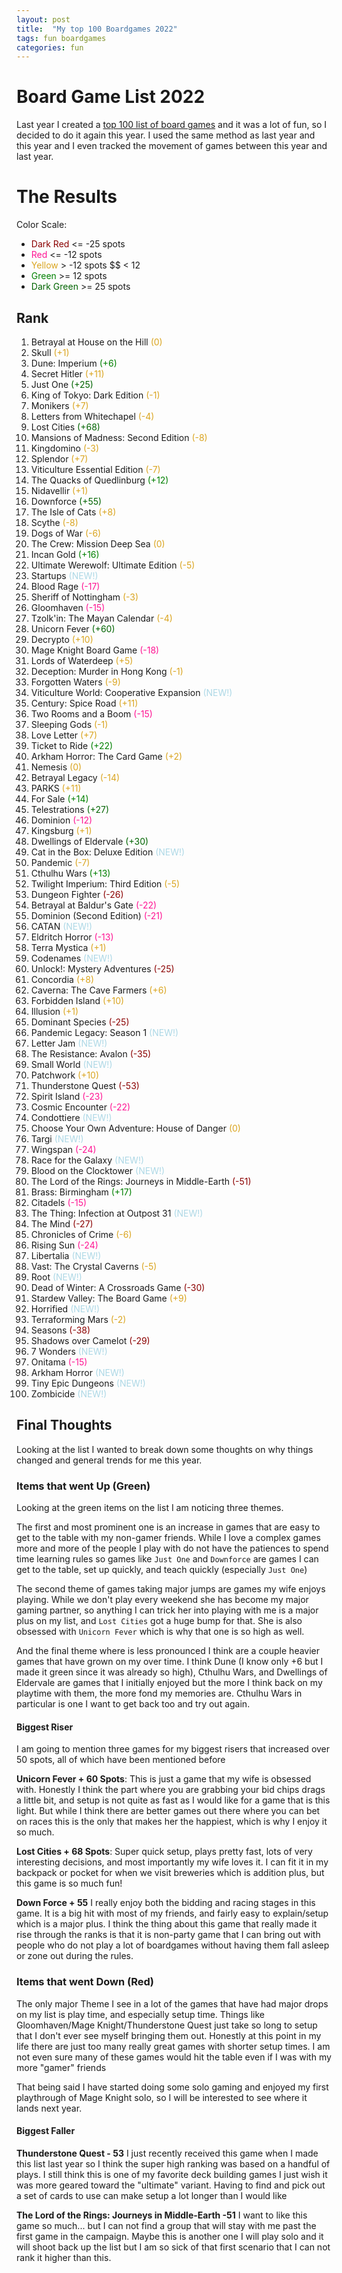 ```yaml
---
layout: post
title:  "My top 100 Boardgames 2022"
tags: fun boardgames
categories: fun
---
```


# Board Game List 2022

Last year I created a [top 100 list of board games](https://jaland.github.io/fun/2022/02/02/top-100-boardgames.html) and it was a lot of fun, so I decided to do it again this year. I used the same method as last year and this year and I even tracked the movement of games between this year and last year.

# The Results

Color Scale:

* <span style="color:DarkRed">Dark Red</span> <= -25 spots
* <span style="color:DeepPink">Red</span> <= -12 spots
* <span style="color:GoldenRod">Yellow</span> > -12 spots $$ < 12
* <span style="color:Green">Green</span> >= 12 spots
* <span style="color:DarkGreen">Dark Green</span> >= 25 spots

## Rank

1. Betrayal at House on the Hill <span style="color:GoldenRod">(0)</span>
1. Skull <span style="color:GoldenRod">(+1)</span>
1. Dune: Imperium <span style="color:Green">(+6)</span>
1. Secret Hitler <span style="color:GoldenRod">(+11)</span>
1. Just One <span style="color:DarkGreen">(+25)</span>
1. King of Tokyo: Dark Edition <span style="color:GoldenRod">(-1)</span>
1. Monikers <span style="color:GoldenRod">(+7)</span>
1. Letters from Whitechapel <span style="color:GoldenRod">(-4)</span>
1. Lost Cities <span style="color:DarkGreen">(+68)</span>
1. Mansions of Madness: Second Edition <span style="color:GoldenRod">(-8)</span>
1. Kingdomino <span style="color:GoldenRod">(-3)</span>
1. Splendor <span style="color:GoldenRod">(+7)</span>
1. Viticulture Essential Edition <span style="color:GoldenRod">(-7)</span>
1. The Quacks of Quedlinburg <span style="color:Green">(+12)</span>
1. Nidavellir <span style="color:GoldenRod">(+1)</span>
1. Downforce <span style="color:DarkGreen">(+55)</span>
1. The Isle of Cats <span style="color:GoldenRod">(+8)</span>
1. Scythe <span style="color:GoldenRod">(-8)</span>
1. Dogs of War <span style="color:GoldenRod">(-6)</span>
1. The Crew: Mission Deep Sea <span style="color:GoldenRod">(0)</span>
1. Incan Gold <span style="color:Green">(+16)</span>
1. Ultimate Werewolf: Ultimate Edition <span style="color:GoldenRod">(-5)</span>
1. Startups <span style="color:LightBlue">(NEW!)</span>
1. Blood Rage <span style="color:DeepPink">(-17)</span>
1. Sheriff of Nottingham <span style="color:GoldenRod">(-3)</span>
1. Gloomhaven <span style="color:DeepPink">(-15)</span>
1. Tzolk'in: The Mayan Calendar <span style="color:GoldenRod">(-4)</span>
1. Unicorn Fever <span style="color:DarkGreen">(+60)</span>
1. Decrypto <span style="color:GoldenRod">(+10)</span>
1. Mage Knight Board Game <span style="color:DeepPink">(-18)</span>
1. Lords of Waterdeep <span style="color:GoldenRod">(+5)</span>
1. Deception: Murder in Hong Kong <span style="color:GoldenRod">(-1)</span>
1. Forgotten Waters <span style="color:GoldenRod">(-9)</span>
1. Viticulture World: Cooperative Expansion <span style="color:LightBlue">(NEW!)</span>
1. Century: Spice Road <span style="color:GoldenRod">(+11)</span>
1. Two Rooms and a Boom <span style="color:DeepPink">(-15)</span>
1. Sleeping Gods <span style="color:GoldenRod">(-1)</span>
1. Love Letter <span style="color:GoldenRod">(+7)</span>
1. Ticket to Ride <span style="color:Green">(+22)</span>
1. Arkham Horror: The Card Game <span style="color:GoldenRod">(+2)</span>
1. Nemesis <span style="color:GoldenRod">(0)</span>
1. Betrayal Legacy <span style="color:GoldenRod">(-14)</span>
1. PARKS <span style="color:GoldenRod">(+11)</span>
1. For Sale <span style="color:Green">(+14)</span>
1. Telestrations <span style="color:DarkGreen">(+27)</span>
1. Dominion <span style="color:DeepPink">(-12)</span>
1. Kingsburg <span style="color:GoldenRod">(+1)</span>
1. Dwellings of Eldervale <span style="color:DarkGreen">(+30)</span>
1. Cat in the Box: Deluxe Edition <span style="color:LightBlue">(NEW!)</span>
1. Pandemic <span style="color:GoldenRod">(-7)</span>
1. Cthulhu Wars <span style="color:Green">(+13)</span>
1. Twilight Imperium: Third Edition <span style="color:GoldenRod">(-5)</span>
1. Dungeon Fighter <span style="color:DarkRed">(-26)</span>
1. Betrayal at Baldur's Gate <span style="color:DeepPink">(-22)</span>
1. Dominion (Second Edition) <span style="color:DeepPink">(-21)</span>
1. CATAN <span style="color:LightBlue">(NEW!)</span> 
1. Eldritch Horror <span style="color:DeepPink">(-13)</span>
1. Terra Mystica <span style="color:GoldenRod">(+1)</span>
1. Codenames <span style="color:LightBlue">(NEW!)</span>
1. Unlock!: Mystery Adventures <span style="color:DarkRed">(-25)</span>
1. Concordia <span style="color:GoldenRod">(+8)</span>
1. Caverna: The Cave Farmers <span style="color:GoldenRod">(+6)</span>
1. Forbidden Island <span style="color:GoldenRod">(+10)</span>
1. Illusion <span style="color:GoldenRod">(+1)</span>
1. Dominant Species <span style="color:DarkRed">(-25)</span>
1. Pandemic Legacy: Season 1 <span style="color:LightBlue">(NEW!)</span>
1. Letter Jam <span style="color:LightBlue">(NEW!)</span>
1. The Resistance: Avalon <span style="color:DarkRed">(-35)</span>
1. Small World <span style="color:LightBlue">(NEW!)</span>
1. Patchwork <span style="color:GoldenRod">(+10)</span>
1. Thunderstone Quest <span style="color:DarkRed">(-53)</span>
1. Spirit Island <span style="color:DeepPink">(-23)</span>
1. Cosmic Encounter <span style="color:DeepPink">(-22)</span>
1. Condottiere <span style="color:LightBlue">(NEW!)</span>
1. Choose Your Own Adventure: House of Danger <span style="color:GoldenRod">(0)</span>
1. Targi <span style="color:LightBlue">(NEW!)</span>
1. Wingspan <span style="color:DeepPink">(-24)</span>
1. Race for the Galaxy <span style="color:LightBlue">(NEW!)</span>
1. Blood on the Clocktower <span style="color:LightBlue">(NEW!)</span>
1. The Lord of the Rings: Journeys in Middle-Earth <span style="color:DarkRed">(-51)</span>
1. Brass: Birmingham <span style="color:Green">(+17)</span>
1. Citadels <span style="color:DeepPink">(-15)</span>
1. The Thing: Infection at Outpost 31 <span style="color:LightBlue">(NEW!)</span>
1. The Mind <span style="color:DarkRed">(-27)</span>
1. Chronicles of Crime <span style="color:GoldenRod">(-6)</span>
1. Rising Sun <span style="color:DeepPink">(-24)</span>
1. Libertalia <span style="color:LightBlue">(NEW!)</span>
1. Vast: The Crystal Caverns <span style="color:GoldenRod">(-5)</span>
1. Root <span style="color:LightBlue">(NEW!)</span>
1. Dead of Winter: A Crossroads Game <span style="color:DarkRed">(-30)</span>
1. Stardew Valley: The Board Game <span style="color:GoldenRod">(+9)</span>
1. Horrified <span style="color:LightBlue">(NEW!)</span>
1. Terraforming Mars <span style="color:GoldenRod">(-2)</span>
1. Seasons <span style="color:DarkRed">(-38)</span>
1. Shadows over Camelot <span style="color:DarkRed">(-29)</span>
1. 7 Wonders <span style="color:LightBlue">(NEW!)</span>
1. Onitama <span style="color:DeepPink">(-15)</span>
1. Arkham Horror <span style="color:LightBlue">(NEW!)</span>
1. Tiny Epic Dungeons <span style="color:LightBlue">(NEW!)</span>
1. Zombicide <span style="color:LightBlue">(NEW!)</span>

## Final Thoughts

Looking at the list I wanted to break down some thoughts on why things changed and general trends for me this year.

### Items that went Up (Green)

Looking at the green items on the list I am noticing three themes.

The first and most prominent one is an increase in games that are easy to get to the table with my non-gamer friends. While I love a complex games more and more of the people I play with do not have the patiences to spend time learning rules so games like `Just One` and `Downforce` are games I can get to the table, set up quickly, and teach quickly (especially `Just One`)

The second theme of games taking major jumps are games my wife enjoys playing. While we don't play every weekend she has become my major gaming partner, so anything I can trick her into playing with me is a major plus on my list, and `Lost Cities` got a huge bump for that. She is also obsessed with `Unicorn Fever` which is why that one is so high as well.

And the final theme where is less pronounced I think are a couple heavier games that have grown on my over time. I think Dune (I know only +6 but I made it green since it was already so high), Cthulhu Wars, and Dwellings of Eldervale are games that I initially enjoyed but the more I think back on my playtime with them, the more fond my memories are. Cthulhu Wars in particular is one I want to get back too and try out again.

#### Biggest Riser

I am going to mention three games for my biggest risers that increased over 50 spots, all of which have been mentioned before

**Unicorn Fever + 60 Spots**: This is just a game that my wife is obsessed with. Honestly I think the part where you are grabbing your bid chips drags a little bit, and setup is not quite as fast as I would like for a game that is this light. But while I think there are better games out there where you can bet on races this is the only that makes her the happiest, which is why I enjoy it so much.

**Lost Cities + 68 Spots**: Super quick setup, plays pretty fast, lots of very interesting decisions, and most importantly my wife loves it. I can fit it in my backpack or pocket for when we visit breweries which is addition plus, but this game is so much fun!

**Down Force + 55** I really enjoy both the bidding and racing stages in this game. It is a big hit with most of my friends, and fairly easy to explain/setup which is a major plus. I think the thing about this game that really made it rise through the ranks is that it is non-party game that I can bring out with people who do not play a lot of boardgames without having them fall asleep or zone out during the rules.

### Items that went Down (Red)

The only major Theme I see in a lot of the games that have had major drops on my list is play time, and especially setup time. Things like Gloomhaven/Mage Knight/Thunderstone Quest just take so long to setup that I don't ever see myself bringing them out. Honestly at this point in my life there are just too many really great games with shorter setup times. I am not even sure many of these games would hit the table even if I was with my more "gamer" friends

That being said I have started doing some solo gaming and enjoyed my first playthrough of Mage Knight solo, so I will be interested to see where it lands next year.

#### Biggest Faller

**Thunderstone Quest - 53** I just recently received this game when I made this list last year so I think the super high ranking was based on a handful of plays. I still think this is one of my favorite deck building games I just wish it was more geared toward the "ultimate" variant. Having to find and pick out a set of cards to use can make setup a lot longer than I would like

**The Lord of the Rings: Journeys in Middle-Earth -51** I want to like this game so much... but I can not find a group that will stay with me past the first game in the campaign. Maybe this is another one I will play solo and it will shoot back up the list but I am so sick of that first scenario that I can not rank it higher than this.